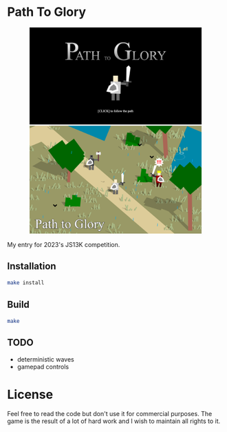 # Path To Glory

<p align="center">
<img src="/assets/title-screen.png" width="400"><img src="/assets/gameplay-screenshot.png" width="400">
</p>

My entry for 2023's JS13K competition.

## Installation

```sh
make install
```

## Build

```sh
make
```

## TODO

- deterministic waves
- gamepad controls

# License

Feel free to read the code but don't use it for commercial purposes. The game is the result of a lot of hard work and I wish to maintain all rights to it.
